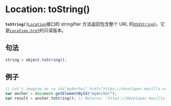 # Location: toString()

**`toString()`**[`Location`](https://developer.mozilla.org/zh-CN/docs/Web/API/Location)接口的 stringifier 方法返回包含整个 URL 的[`USVString`](https://developer.mozilla.org/zh-CN/docs/Web/JavaScript/Reference/Global_Objects/String)}。它是[`Location.href`](https://developer.mozilla.org/zh-CN/docs/Web/API/Location/href)的只读版本。

## 句法

```js
string = object.toString();
```

## 例子

```js
// Let's imagine an <a id="myAnchor" href="https://developer.mozilla.org/zh-CN/docs/Location/toString"> element is in the document
var anchor = document.getElementById("myAnchor");
var result = anchor.toString(); // Returns: 'https://developer.mozilla.org/zh-CN/docs/Location/toString'
```